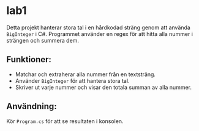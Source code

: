 # lab1

Detta projekt hanterar stora tal i en hårdkodad sträng genom att använda `BigInteger` i C#. Programmet använder en regex för att hitta alla nummer i strängen och summera dem.

## Funktioner:
- Matchar och extraherar alla nummer från en textsträng.
- Använder `BigInteger` för att hantera stora tal.
- Skriver ut varje nummer och visar den totala summan av alla nummer.

## Användning:
Kör `Program.cs` för att se resultaten i konsolen.
